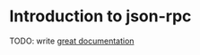 # Introduction to json-rpc

TODO: write [great documentation](http://jacobian.org/writing/what-to-write/)

